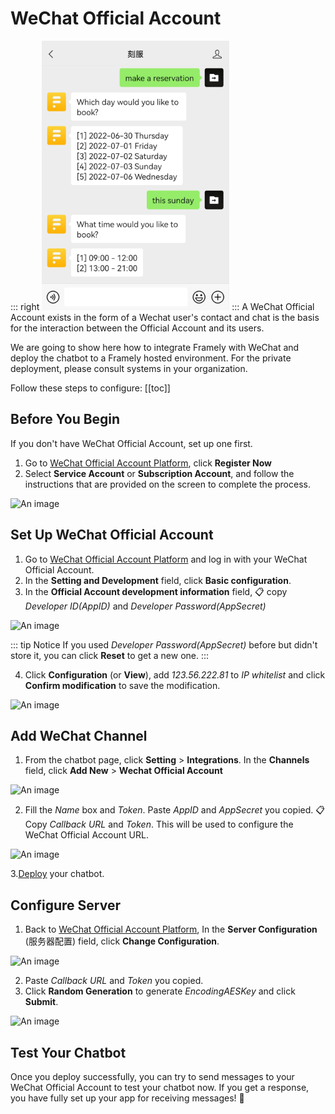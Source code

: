 # WeChat Official Account
::: right
![test](/images/channelConfig/wechat/test.png)
:::
A WeChat Official Account exists in the form of a Wechat user's contact and chat is the basis for the interaction between the Official Account and its users.

We are going to show here how to integrate Framely with WeChat and deploy the chatbot to a Framely hosted environment. For the private deployment, please consult systems in your organization.

Follow these steps to configure:
[[toc]]

## Before You Begin
If you don't have WeChat Official Account, set up one first.
1. Go to [WeChat Official Account Platform](https://mp.weixin.qq.com), click **Register Now**
2. Select **Service Account** or **Subscription Account**, and follow the instructions that are provided on the screen to complete the process.

![An image](/images/channelConfig/wechat/RegisterNow.jpeg)

## Set Up WeChat Official Account
1. Go to [WeChat Official Account Platform](https://mp.weixin.qq.com) and log in with your WeChat Official Account.
2. In the **Setting and Development** field, click **Basic configuration**.
3. In the **Official Account development information** field, :clipboard: copy *Developer ID(AppID)* and *Developer Password(AppSecret)*

![An image](/images/channelConfig/wechat/step2_1.png)


::: tip Notice
If you used *Developer Password(AppSecret)* before but didn't store it, you can click **Reset** to get a new one.
:::

4. Click **Configuration** (or **View**), add *123.56.222.81* to *IP whitelist* and click **Confirm modification** to save the modification.

![An image](/images/channelConfig/wechat/step2_2.jpeg)

## Add WeChat Channel
1. From the chatbot page, click **Setting** > **Integrations**. In the **Channels** field, click **Add New** > **Wechat Official Account**
   
![An image](/images/channelConfig/wechat/step1_1.jpeg)

2. Fill the *Name* box and *Token*. Paste *AppID* and *AppSecret* you copied. :clipboard: Copy *Callback URL* and *Token*. This will be used to configure the WeChat Official Account URL. 
   
![An image](/images/channelConfig/wechat/step1_2.jpeg)

3.[Deploy](../platform/deployment.md) your chatbot.

## Configure Server

1. Back to [WeChat Official Account Platform](https://mp.weixin.qq.com), In the **Server Configuration** (服务器配置) field, click **Change Configuration**.

![An image](/images/channelConfig/wechat/step2_3.png)

2. Paste *Callback URL* and *Token* you copied.
3. Click **Random Generation** to generate *EncodingAESKey* and click **Submit**.

![An image](/images/channelConfig/wechat/step2_4.png)

## Test Your Chatbot

Once you deploy successfully, you can try to send messages to your WeChat Official Account to test your chatbot now. If you get a response, you have fully set up your app for receiving messages! :tada:
